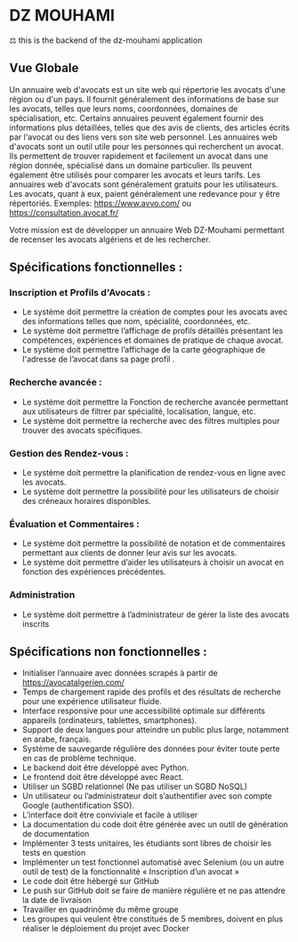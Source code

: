 # DZ MOUHAMI
⚖️ this is the backend of the dz-mouhami application

## Vue Globale
Un annuaire web d'avocats est un site web qui répertorie les avocats d'une région ou d'un pays. Il fournit généralement des informations de base sur les avocats, telles que leurs noms, coordonnées, domaines de spécialisation, etc. Certains annuaires peuvent également fournir des informations plus détaillées, telles que des avis de clients, des articles écrits par l'avocat ou des liens vers son site web personnel.
Les annuaires web d'avocats sont un outil utile pour les personnes qui recherchent un avocat. Ils permettent de trouver rapidement et facilement un avocat dans une région donnée, spécialisé dans un domaine particulier. Ils peuvent également être utilisés pour comparer les avocats et leurs tarifs. Les annuaires web d'avocats sont généralement gratuits pour les utilisateurs. Les avocats, quant à eux, paient généralement une redevance pour y être répertoriés.
Exemples: https://www.avvo.com/ ou https://consultation.avocat.fr/ 

Votre mission est de développer un annuaire Web DZ-Mouhami permettant de recenser les avocats algériens et de les rechercher.

## Spécifications fonctionnelles :
### Inscription et Profils d'Avocats :
- Le système doit permettre la création de comptes pour les avocats avec des informations telles que nom, spécialité, coordonnées, etc.
- Le système doit permettre l’affichage de profils détaillés présentant les compétences, expériences et domaines de pratique de chaque avocat.
- Le système doit permettre l’affichage de la carte géographique de l'adresse de l’avocat dans sa page profil .
### Recherche avancée :
- Le système doit permettre la Fonction de recherche avancée permettant aux utilisateurs de filtrer par spécialité, localisation, langue, etc.
- Le système doit permettre la recherche avec des filtres multiples pour trouver des avocats spécifiques.
### Gestion des Rendez-vous :
- Le système doit permettre la planification de rendez-vous en ligne avec les avocats.
- Le système doit permettre la possibilité pour les utilisateurs de choisir des créneaux horaires disponibles.
### Évaluation et Commentaires :
- Le système doit permettre la possibilité de notation et de commentaires permettant aux clients de donner leur avis sur les avocats.
- Le système doit permettre d’aider les utilisateurs à choisir un avocat en fonction des expériences précédentes.
### Administration
- Le système doit permettre à l’administrateur de gérer la liste des avocats inscrits 


## Spécifications non fonctionnelles :
- Initialiser l’annuaire avec données scrapés à partir de https://avocatalgerien.com/ 
- Temps de chargement rapide des profils et des résultats de recherche pour une expérience utilisateur fluide.
- Interface responsive pour une accessibilité optimale sur différents appareils (ordinateurs, tablettes, smartphones).
- Support de deux langues pour atteindre un public plus large, notamment en arabe, français.
- Système de sauvegarde régulière des données pour éviter toute perte en cas de problème technique.
- Le backend doit être développé avec Python. 
- Le frontend doit être développé avec React. 
- Utiliser un SGBD relationnel (Ne pas utiliser un SGBD NoSQL)
- Un utilisateur ou l’administrateur doit s’authentifier avec son compte Google (authentification SSO).
- L’interface doit être conviviale et facile à utiliser
- La documentation du code doit être générée avec un outil de génération de documentation
- Implémenter 3 tests unitaires, les étudiants sont libres de choisir les tests en question
- Implémenter un test fonctionnel automatisé avec Selenium (ou un autre outil de test) de la fonctionnalité
« Inscription d’un avocat »
- Le code doit être hébergé sur GitHub
- Le push sur GitHub doit se faire de manière régulière et ne pas attendre la date de livraison
- Travailler en quadrinôme du même groupe
- Les groupes qui veulent être constitués de 5 membres, doivent en plus réaliser le déploiement du projet avec Docker 


